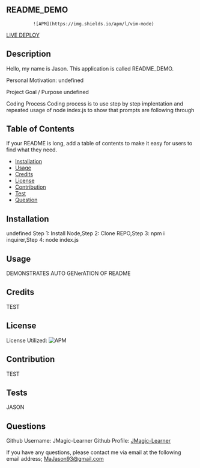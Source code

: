 
## README_DEMO
              ![APM](https://img.shields.io/apm/l/vim-mode)
[LIVE DEPLOY](https://JMagic-Learner.github.io/README_DEMO)
## Description
Hello, my name is Jason. This application is called README_DEMO.
              
              
 Personal Motivation:
undefined
              
Project Goal / Purpose
undefined
          
Coding Process
Coding process is to use step by step implentation and repeated usage of node index.js to show that prompts are following through
              
## Table of Contents 
If your README is long, add a table of contents to make it easy for users to find what they need.
- [Installation](##-Installation)
- [Usage](##-Usage)
- [Credits](##-Credits)
- [License](##-license)
- [Contribution](##-contribution)
- [Test](##-test)
- [Question](##-question)
              
## Installation
              
          
undefined
Step 1: Install Node,Step 2: Clone REPO,Step 3: npm i inquirer,Step 4: node index.js
             
                     
## Usage
              
DEMONSTRATES AUTO GENerATION OF README
              
                         
## Credits
TEST
          
## License
            
License Utilized: 
![APM](https://img.shields.io/apm/l/vim-mode)
                      
                      
## Contribution
TEST
              
## Tests
JASON
              
## Questions
Github Username: JMagic-Learner
Github Profile: 
[JMagic-Learner](https://github.com/JMagic-Learner)
              
If you have any questions, please contact me via email at the following email address;
MaJason93@gmail.com
